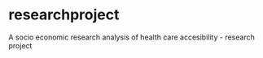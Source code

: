 # researchproject

A socio economic research analysis of health care accesibility - research project
